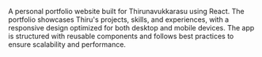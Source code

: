 A personal portfolio website built for Thirunavukkarasu using React. The portfolio showcases Thiru's projects, skills, and experiences, with a responsive design optimized for both desktop and mobile devices. The app is structured with reusable components and follows best practices to ensure scalability and performance.

